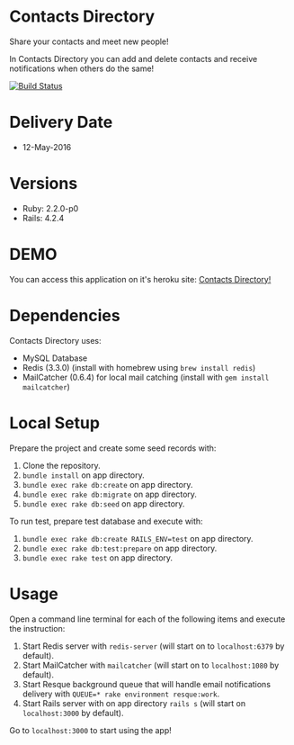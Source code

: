 # Contacts Directory
Share your contacts and meet new people!

In Contacts Directory you can add and delete contacts and receive notifications when others do the same!

[![Build Status](https://travis-ci.org/dduqueti/contacts_directory.svg?branch=master)](https://travis-ci.org/dduqueti/contacts_directory)

# Delivery Date

* 12-May-2016

# Versions

* Ruby: 2.2.0-p0
* Rails: 4.2.4

# DEMO

You can access this application on it's heroku site: [Contacts Directory!](http://contacts-directory.herokuapp.com/)

# Dependencies

Contacts Directory uses:

* MySQL Database
* Redis (3.3.0) (install with homebrew using  `brew install redis`)
* MailCatcher (0.6.4) for local mail catching (install with `gem install mailcatcher`)

# Local Setup

Prepare the project and create some seed records with:

1. Clone the repository.
2. `bundle install` on app directory.
3. `bundle exec rake db:create` on app directory.
4. `bundle exec rake db:migrate` on app directory.
5. `bundle exec rake db:seed` on app directory.

To run test, prepare test database and execute with:

1. `bundle exec rake db:create RAILS_ENV=test` on app directory.
2. `bundle exec rake db:test:prepare` on app directory.
3. `bundle exec rake test` on app directory.

# Usage

Open a command line terminal for each of the following items and execute the instruction:

1. Start Redis server with `redis-server` (will start on to `localhost:6379` by default).
2. Start MailCatcher with `mailcatcher` (will start on to `localhost:1080` by default).
3. Start Resque background queue that will handle email notifications delivery with `QUEUE=* rake environment resque:work`.
4. Start Rails server with on app directory `rails s` (will start on `localhost:3000` by default).

Go to `localhost:3000` to start using the app!

